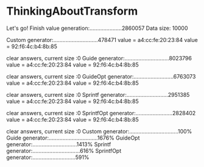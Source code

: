 # ThinkingAboutTransform

Let's go!
Finish value generation:.....................2860057 Data size: 10000


Custom generator:.............................478471
value = a4:cc:fe:20:23:84
value = 92:f6:4c:b4:8b:85

clear answers, current size :0
Guide generator:.............................8023796
value = a4:cc:fe:20:23:84
value = 92:f6:4c:b4:8b:85

clear answers, current size :0
GuideOpt generator:..........................6763073
value = a4:cc:fe:20:23:84
value = 92:f6:4c:b4:8b:85

clear answers, current size :0
Sprintf generator:...........................2951385
value = a4:cc:fe:20:23:84
value = 92:f6:4c:b4:8b:85

clear answers, current size :0
SprintfOpt generator:........................2828402
value = a4:cc:fe:20:23:84
value = 92:f6:4c:b4:8b:85

clear answers, current size :0
Custom generator:................................100%
Guide generator:................................1676%
GuideOpt generator:.............................1413%
Sprintf generator:...............................616%
SprintfOpt generator:............................591%

